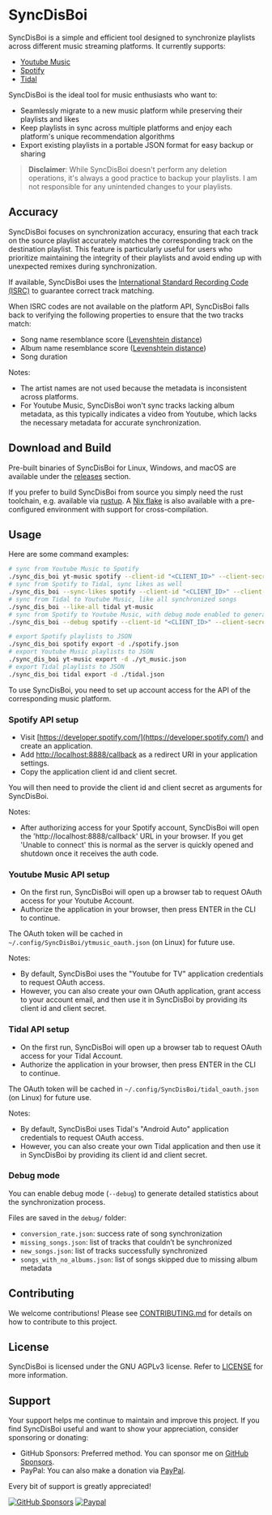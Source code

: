 # SyncDisBoi

SyncDisBoi is a simple and efficient tool designed to synchronize playlists across different music streaming platforms. It currently supports:
- [Youtube Music](https://music.youtube.com/)
- [Spotify](https://open.spotify.com/)
- [Tidal](https://tidal.com/)

SyncDisBoi is the ideal tool for music enthusiasts who want to:
- Seamlessly migrate to a new music platform while preserving their playlists and likes
- Keep playlists in sync across multiple platforms and enjoy each platform's unique recommendation algorithms
- Export existing playlists in a portable JSON format for easy backup or sharing

> **Disclaimer**: While SyncDisBoi doesn't perform any deletion operations, it's always a good practice to backup your playlists. I am not responsible for any unintended changes to your playlists.

## Accuracy

SyncDisBoi focuses on synchronization accuracy, ensuring that each track on the source playlist accurately matches the corresponding track on the destination playlist. This feature is particularly useful for users who prioritize maintaining the integrity of their playlists and avoid ending up with unexpected remixes during synchronization.

If available, SyncDisBoi uses the [International Standard Recording Code (ISRC)](https://en.wikipedia.org/wiki/International_Standard_Recording_Code) to guarantee correct track matching.

When ISRC codes are not available on the platform API, SyncDisBoi falls back to verifying the following properties to ensure that the two tracks match:
- Song name resemblance score ([Levenshtein distance](https://en.wikipedia.org/wiki/Levenshtein_distance))
- Album name resemblance score ([Levenshtein distance](https://en.wikipedia.org/wiki/Levenshtein_distance))
- Song duration

Notes:
- The artist names are not used because the metadata is inconsistent across platforms. 
- For Youtube Music, SyncDisBoi won't sync tracks lacking album metadata, as this typically indicates a video from Youtube, which lacks the necessary metadata for accurate synchronization.

## Download and Build

Pre-built binaries of SyncDisBoi for Linux, Windows, and macOS are available under the [releases](https://github.com/SilentVoid13/SyncDisBoi/releases) section.

If you prefer to build SyncDisBoi from source you simply need the rust toolchain, e.g. available via [rustup](https://rustup.rs/).
A [Nix flake](https://github.com/SilentVoid13/SyncDisBoi/blob/master/flake.nix) is also available with a pre-configured environment with support for cross-compilation.

## Usage

Here are some command examples:
```bash
# sync from Youtube Music to Spotify
./sync_dis_boi yt-music spotify --client-id "<CLIENT_ID>" --client-secret "<CLIENT_SECRET>"
# sync from Spotify to Tidal, sync likes as well
./sync_dis_boi --sync-likes spotify --client-id "<CLIENT_ID>" --client-secret "<CLIENT_SECRET>" tidal
# sync from Tidal to Youtube Music, like all synchronized songs
./sync_dis_boi --like-all tidal yt-music
# sync from Spotify to Youtube Music, with debug mode enabled to generate detailed statistics about the synchronization process
./sync_dis_boi --debug spotify --client-id "<CLIENT_ID>" --client-secret "<CLIENT_SECRET>" yt-music

# export Spotify playlists to JSON
./sync_dis_boi spotify export -d ./spotify.json
# export Youtube Music playlists to JSON
./sync_dis_boi yt-music export -d ./yt_music.json
# export Tidal playlists to JSON
./sync_dis_boi tidal export -d ./tidal.json
```

To use SyncDisBoi, you need to set up account access for the API of the corresponding music platform.

### Spotify API setup

- Visit [https://developer.spotify.com/](https://developer.spotify.com/)
  and create an application.
- Add [http://localhost:8888/callback](http://localhost:8888/callback) as a
  redirect URI in your application settings.
- Copy the application client id and client secret.

You will then need to provide the client id and client secret as arguments for SyncDisBoi.

Notes:
- After authorizing access for your Spotify account, SyncDisBoi will open the 'http://localhost:8888/callback' URL in your browser. If you get 'Unable to connect' this is normal as the server is quickly opened and shutdown once it receives the auth code.

### Youtube Music API setup

- On the first run, SyncDisBoi will open up a browser tab to request OAuth access for your Youtube Account.
- Authorize the application in your browser, then press ENTER in the CLI to continue.

The OAuth token will be cached in `~/.config/SyncDisBoi/ytmusic_oauth.json` (on Linux) for future use.

Notes:
- By default, SyncDisBoi uses the "Youtube for TV" application credentials to request OAuth access.
- However, you can also create your own OAuth application, grant access to your account email, and then use it in SyncDisBoi by providing its client id and client secret.

### Tidal API setup

- On the first run, SyncDisBoi will open up a browser tab to request OAuth access for your Tidal Account.
- Authorize the application in your browser, then press ENTER in the CLI to continue.

The OAuth token will be cached in `~/.config/SyncDisBoi/tidal_oauth.json` (on Linux) for future use.

Notes:
- By default, SyncDisBoi uses Tidal's "Android Auto" application credentials to request OAuth access.
- However, you can also create your own Tidal application and then use it in SyncDisBoi by providing its client id and client secret.

### Debug mode

You can enable debug mode (`--debug`) to generate detailed statistics about the synchronization process.

Files are saved in the `debug/` folder:
- `conversion_rate.json`: success rate of song synchronization
- `missing_songs.json`: list of tracks that couldn’t be synchronized
- `new_songs.json`: list of tracks successfully synchronized
- `songs_with_no_albums.json`: list of songs skipped due to missing album metadata

## Contributing

We welcome contributions! Please see [CONTRIBUTING.md](CONTRIBUTING.md) for details on how to contribute to this project.

## License

SyncDisBoi is licensed under the GNU AGPLv3 license. Refer to [LICENSE](LICENSE.txt) for more information.

## Support

Your support helps me continue to maintain and improve this project. If you find SyncDisBoi useful and want to show your appreciation, consider sponsoring or donating:
- GitHub Sponsors: Preferred method. You can sponsor me on [GitHub Sponsors](https://github.com/sponsors/SilentVoid13). 
- PayPal: You can also make a donation via [PayPal](https://www.paypal.com/donate?hosted_button_id=U2SRGAFYXT32Q).

Every bit of support is greatly appreciated!

[![GitHub Sponsors](https://img.shields.io/github/sponsors/silentvoid13?label=Sponsor&logo=GitHub%20Sponsors&style=for-the-badge)](https://github.com/sponsors/silentvoid13)
[![Paypal](https://img.shields.io/badge/paypal-silentvoid13-yellow?style=social&logo=paypal)](https://www.paypal.com/donate?hosted_button_id=U2SRGAFYXT32Q)
